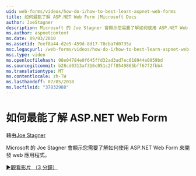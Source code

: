 ```yaml
---
uid: web-forms/videos/how-do-i/how-to-best-learn-aspnet-web-forms
title: 如何最能了解 ASP.NET Web Form |Microsoft Docs
author: JoeStagner
description: Microsoft 的 Joe Stagner 會顯示您需要了解如何使用 ASP.NET Web Form 來開發 web 應用程式。
ms.author: aspnetcontent
ms.date: 09/03/2010
ms.assetid: 7eef8a44-d2e5-459d-8d17-70cba7d0735a
msc.legacyurl: /web-forms/videos/how-do-i/how-to-best-learn-aspnet-web-forms
msc.type: video
ms.openlocfilehash: 98e04784e0f645ffd32ad3ad7ec018944e0959bd
ms.sourcegitcommit: b28cd0313af316c051c2ff8549865bff67f2fbb4
ms.translationtype: MT
ms.contentlocale: zh-TW
ms.lasthandoff: 07/05/2018
ms.locfileid: "37832988"
---
```

<a name="how-to-best-learn-aspnet-web-forms"></a>如何最能了解 ASP.NET Web Form
====================
藉由[Joe Stagner](https://github.com/JoeStagner)

Microsoft 的 Joe Stagner 會顯示您需要了解如何使用 ASP.NET Web Form 來開發 web 應用程式。

[&#9654;觀看影片 （3 分鐘）](https://channel9.msdn.com/Blogs/ASP-NET-Site-Videos/how-to-best-learn-aspnet-web-forms)
